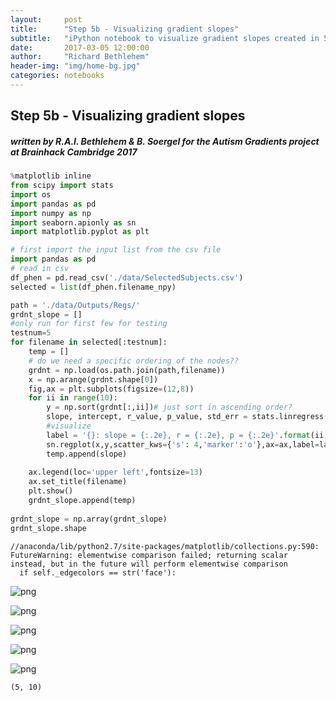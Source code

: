 ```yaml
---
layout:     post
title:      "Step 5b - Visualizing gradient slopes"
subtitle:   "iPython notebook to visualize gradient slopes created in 5a"
date:       2017-03-05 12:00:00
author:     "Richard Bethlehem"
header-img: "img/home-bg.jpg"
categories: notebooks
---
```


## Step 5b - Visualizing gradient slopes

#####  written by R.A.I. Bethlehem & B. Soergel for the Autism Gradients project at Brainhack Cambridge 2017


```python
%matplotlib inline
from scipy import stats
import os
import pandas as pd
import numpy as np
import seaborn.apionly as sn
import matplotlib.pyplot as plt

```


```python
# first import the input list from the csv file
import pandas as pd
# read in csv
df_phen = pd.read_csv('./data/SelectedSubjects.csv')
selected = list(df_phen.filename_npy)
```


```python
path = './data/Outputs/Regs/'
grdnt_slope = []
#only run for first few for testing
testnum=5
for filename in selected[:testnum]:
    temp = []
    # do we need a specific ordering of the nodes??
    grdnt = np.load(os.path.join(path,filename))
    x = np.arange(grdnt.shape[0])
    fig,ax = plt.subplots(figsize=(12,8))
    for ii in range(10):
        y = np.sort(grdnt[:,ii])# just sort in ascending order?
        slope, intercept, r_value, p_value, std_err = stats.linregress(x,y)
        #visualize
        label = '{}: slope = {:.2e}, r = {:.2e}, p = {:.2e}'.format(ii,slope,r_value,p_value)
        sn.regplot(x,y,scatter_kws={'s': 4,'marker':'o'},ax=ax,label=label)
        temp.append(slope)
        
    ax.legend(loc='upper left',fontsize=13)
    ax.set_title(filename)
    plt.show()
    grdnt_slope.append(temp)
    
grdnt_slope = np.array(grdnt_slope)
grdnt_slope.shape
```

    //anaconda/lib/python2.7/site-packages/matplotlib/collections.py:590: FutureWarning: elementwise comparison failed; returning scalar instead, but in the future will perform elementwise comparison
      if self._edgecolors == str('face'):



![png](https://github.com/autism-research-centre/Autism-Gradients/blob/master/img/post_imgs/2017-03-05-output_3_1.png)



![png](https://github.com/autism-research-centre/Autism-Gradients/blob/master/img/post_imgs/2017-03-05-output_3_2.png)



![png](https://github.com/autism-research-centre/Autism-Gradients/blob/master/img/post_imgs/2017-03-05-output_3_3.png)



![png](https://github.com/autism-research-centre/Autism-Gradients/blob/master/img/post_imgs/2017-03-05-output_3_4.png)



![png](https://github.com/autism-research-centre/Autism-Gradients/blob/master/img/post_imgs/2017-03-05-output_3_5.png)





    (5, 10)




```python

```
